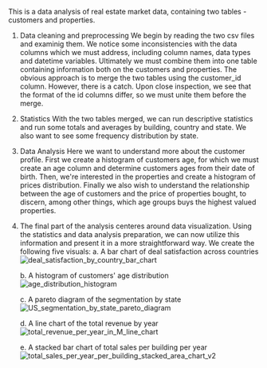 This is a data analysis of real estate market data, containing two tables - customers and properties. 
1. Data cleaning and preprocessing
   We begin by reading the two csv files and examinig them. We notice some inconsistencies with the data columns which we must address, including column names, data types and datetime variables.
   Ultimately we must combine them into one table containing information both on the customers and properties.
   The obvious approach is to merge the two tables using the customer_id column. However, there is a catch.
   Upon close inspection, we see that the format of the id columns differ, so we must unite them before the merge.
2. Statistics
   With the two tables merged, we can run descriptive statistics and run some totals and averages by building, country and state. We also want to see some frequency distribution by state.
3. Data Analysis
   Here we want to understand more about the customer profile. First we create a histogram of customers age, for which we must create an age column and determine customers ages from their date of birth.
   Then, we're interested in the properties and create a histogram of prices distribution. Finally we also wish to understand the relationship between the age of customers and the price of properties bought, to    
   discern, among other things, which age groups buys the highest valued properties.
4. The final part of the analysis centeres around data visualization. Using the statistics and data analysis preparation, we can now utilize this information and present it in a more straightforward way. We create the following five visuals:
   a. A bar chart of deal satisfaction across countries
   ![deal_satisfaction_by_country_bar_chart](https://github.com/ElitsaKal/Real-Estate-Data-Analysis/assets/162779608/bbb46dc3-6985-4694-b848-5030ce3f76c5)

   b. A histogram of customers' age distribution
   ![age_distribution_histogram](https://github.com/ElitsaKal/Real-Estate-Data-Analysis/assets/162779608/9f12bf97-19ac-4a6c-b9af-f67c80968610)

   c. A pareto diagram of the segmentation by state
   ![US_segmentation_by_state_pareto_diagram](https://github.com/ElitsaKal/Real-Estate-Data-Analysis/assets/162779608/ef5c14bc-ef29-479f-8994-38e2af164dc4)

   d. A line chart of the total revenue by year
   ![total_revenue_per_year_in_M_line_chart](https://github.com/ElitsaKal/Real-Estate-Data-Analysis/assets/162779608/984a9355-b786-4acf-b8f9-091c4121e1ec)

   e. A stacked bar chart of total sales per building per year
   ![total_sales_per_year_per_building_stacked_area_chart_v2](https://github.com/ElitsaKal/Real-Estate-Data-Analysis/assets/162779608/1a7c542c-9cde-4822-84e1-bebb1f76b097)
